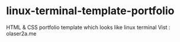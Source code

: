 # linux-terminal-template-portfolio
HTML &amp; CSS portfolio template which looks like linux terminal
Vist : olaser2a.me
